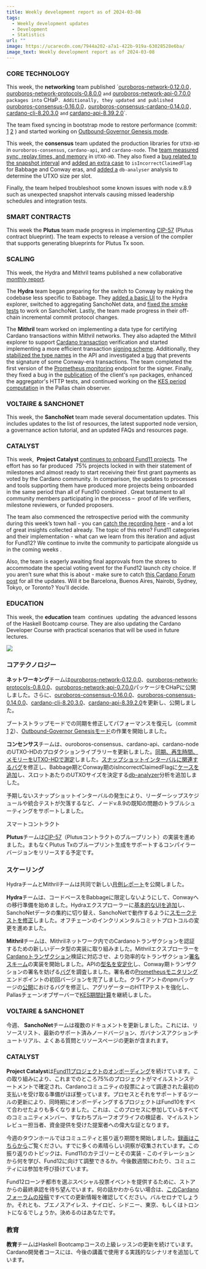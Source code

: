 ```yaml
---
title: Weekly development report as of 2024-03-08
tags:
  - Weekly development updates
  - Development
  - Statistics
url: ""
image: https://ucarecdn.com/7944a202-a7a1-422b-919a-63028528e6ba/
image_text: Weekly development report as of 2024-03-08
---
```


### CORE TECHNOLOGY

This week, the **networking** team published \`[ouroboros-network-0.12.0.0](http://changelog)`,` [ouroboros-network-protocols-0.8.0.0](https://github.com/IntersectMBO/ouroboros-network/blob/master/ouroboros-network-protocols/CHANGELOG.md#0800----2024-02-21) `and` [ouroboros-network-api-0.7.0.0](https://github.com/IntersectMBO/ouroboros-network/blob/master/ouroboros-network-api/CHANGELOG.md#0700----2024-02-21) `packages into` CHaP`. Additionally, they updated and published` [ouroboros-consensus-0.16.0.0](https://github.com/IntersectMBO/ouroboros-consensus/blob/main/ouroboros-consensus/CHANGELOG.md#01600--2024-02-23)`,` [ouroboros-consensus-cardano-0.14.0.0](https://github.com/IntersectMBO/ouroboros-consensus/blob/main/ouroboros-consensus-cardano/CHANGELOG.md#01400--2024-02-23)`,` [cardano-cli-8.20.3.0](https://github.com/IntersectMBO/cardano-cli/blob/main/cardano-cli/CHANGELOG.md#82030) `and` [cardano-api-8.39.2.0](https://github.com/IntersectMBO/cardano-api/blob/main/cardano-api/CHANGELOG.md#83920)\`.

The team fixed syncing in bootstrap mode to restore performance (commit: [1](https://github.com/IntersectMBO/ouroboros-network/issues/4809) [2](https://github.com/IntersectMBO/ouroboros-network/issues/4810) ) and started working on [Outbound-Governor Genesis mode](https://github.com/IntersectMBO/ouroboros-consensus/issues/958).

  
This week, the **consensus** team updated the production libraries for `UTXO-HD` in `ouroboros-consensus`, `cardano-api`, and `cardano-node`. The [team measured sync, replay times, and memory](https://github.com/IntersectMBO/cardano-node/issues/5495) in `UTXO-HD`. They also fixed a [bug related to the snapshot interval](https://github.com/IntersectMBO/cardano-updates/blob/a51cbca7820b262392bb608d06ac11da4007e021/blog/2024-03-06-consensus.md#:~:text=reported%20here.-,Bugfixed,-the%20snapshot%20interval) and [added an extra case](https://github.com/IntersectMBO/ouroboros-consensus/pull/983) to `isIncorrectClaimedFlag` for Babbage and Conway eras, and [added a](https://github.com/IntersectMBO/ouroboros-consensus/pull/970) `db-analyser` analysis to determine the UTXO size per slot.

Finally, the team helped troubleshoot some known issues with node v.8.9 such as unexpected snapshot intervals causing missed leadership schedules and integration tests.

### SMART CONTRACTS

This week the **Plutus** team made progress in implementing [CIP-57](https://cips.cardano.org/cip/CIP-0057) (Plutus contract blueprint). The team expects to release a version of the compiler that supports generating blueprints for Plutus Tx soon.

### SCALING

This week, the Hydra and Mithril teams published a new collaborative [monthly report](https://cardano-scaling.github.io/website/monthly/2024-02). 

The **Hydra** team began preparing for the switch to Conway by making the codebase less specific to Babbage. They [added a basic UI](https://github.com/input-output-hk/hydra/issues/1330) to the Hydra explorer, switched to aggregating SanchoNet data, and [fixed the smoke tests](https://github.com/input-output-hk/hydra/pull/1323) to work on SanchoNet. Lastly, the team made progress in their off-chain incremental commit protocol changes.

The **Mithril** team worked on implementing a data type for certifying Cardano transactions within Mithril networks. They also adapted the Mithril explorer to support [Cardano transaction](https://github.com/input-output-hk/mithril/issues/1497) verification and started implementing a more efficient transaction [signing scheme](https://github.com/input-output-hk/mithril/issues/1533). Additionally, they [stabilized the type names](https://github.com/input-output-hk/mithril/issues/1535) in the API and investigated a [bug](https://github.com/input-output-hk/mithril/issues/1537) that prevents the signature of some Conway-era transactions. The team completed the first version of the [Prometheus monitoring](https://github.com/input-output-hk/mithril/issues/1096) endpoint for the signer. Finally, they fixed a bug in the [publication](https://github.com/input-output-hk/mithril/issues/1531) of the client's `npm` packages, enhanced the aggregator's HTTP tests, and continued working on the [KES period computation](https://github.com/input-output-hk/mithril/pull/1541) in the Pallas chain observer.

### VOLTAIRE & SANCHONET

This week, the **SanchoNet** team made several documentation updates. This includes updates to the list of resources, the latest supported node version, a governance action tutorial, and an updated FAQs and resources page.

### CATALYST

This week,  **Project Catalyst** [continues to onboard Fund11 projects](https://docs.projectcatalyst.io/fund-documentation/fund11-docs/project-onboarding). The effort has so far produced  75% projects locked in with their statement of milestones and almost ready to start receiving their first grant payments as voted by the Cardano community. In comparison, the updates to processes and tools supporting them have produced more projects being onboarded in the same period than all of Fund10 combined . Great testament to all community members participating in the process –  proof of life verifiers, milestone reviewers, or funded proposers. 

The team also commenced the retrospective period with the community during this week’s town hall - you can [catch the recording here](https://x.com/danny_cryptofay/status/1765724697956655529?s=20) - and a lot of great insights collected already. The topic of this retro? Fund11 categories and their implementation - what can we learn from this iteration and adjust for Fund12? We continue to invite the community to participate alongside us in the coming weeks .

Also, the team is eagerly awaiting final approvals from the stores to accommodate the special voting event for the Fund12 launch city choice. If you aren’t sure what this is about - make sure to catch [this Cardano Forum post](https://forum.cardano.org/t/fund12-launch-event-choose-your-city/128326) for all the updates. Will it be Barcelona, Buenos Aires, Nairobi, Sydney, Tokyo, or Toronto? You’ll decide. 

### EDUCATION

This week, the **education** team  continues  updating  the advanced lessons of the Haskell Bootcamp course. They are also updating the Cardano Developer Course with practical scenarios that will be used in future lectures.  
  
  
  
  
![](https://ucarecdn.com/e6174b71-c31f-4fc0-a2b1-bf9073490cbc/-/preview/-/format/auto/-/quality/smart/)

### コアテクノロジー

**ネットワーキング**チームは[ouroboros-network-0.12.0.0](http://changelog)、[ouroboros-network-protocols-0.8.0.0](https://github.com/IntersectMBO/ouroboros-network/blob/master/ouroboros-network-protocols/CHANGELOG.md#0800----2024-02-21)、[ouroboros-network-api-0.7.0.0](https://github.com/IntersectMBO/ouroboros-network/blob/master/ouroboros-network-api/CHANGELOG.md#0700----2024-02-21)パッケージをCHaPに公開しました。さらに、[ouroboros-consensus-0.16.0.0](https://github.com/IntersectMBO/ouroboros-consensus/blob/main/ouroboros-consensus/CHANGELOG.md#01600--2024-02-23)、[ouroboros-consensus-0.14.0.0](https://github.com/IntersectMBO/ouroboros-consensus/blob/main/ouroboros-consensus-cardano/CHANGELOG.md#01400--2024-02-23)、[cardano-cli-8.20.3.0](https://github.com/IntersectMBO/cardano-cli/blob/main/cardano-cli/CHANGELOG.md#82030)、[cardano-api-8.39.2.0](https://github.com/IntersectMBO/cardano-api/blob/main/cardano-api/CHANGELOG.md#83920)を更新し、公開しました。

ブートストラップモードでの同期を修正してパフォーマンスを復元し（commit [1](https://github.com/IntersectMBO/ouroboros-network/issues/4809) [2](https://github.com/IntersectMBO/ouroboros-network/issues/4810)）、[Outbound-Governor Genesisモード](https://github.com/IntersectMBO/ouroboros-consensus/issues/958)の作業を開始しました。

  
**コンセンサス**チームは、ouroboros-consensus、cardano-api、cardano-nodeのUTXO-HDのプロダクションライブラリーを更新しました。[同期、再生時間、メモリーをUTXO-HDで測定](https://github.com/IntersectMBO/cardano-node/issues/5495)しました。[スナップショットインターバルに関連するバグ](https://github.com/IntersectMBO/cardano-updates/blob/a51cbca7820b262392bb608d06ac11da4007e021/blog/2024-03-06-consensus.md#:~:text=reported%20here.-,Bugfixed,-the%20snapshot%20interval)を修正し、Babbage期とConway期のisIncorrectClaimedFlagに[ケースを追加](https://github.com/IntersectMBO/ouroboros-consensus/pull/983)し、スロットあたりのUTXOサイズを決定する[db-analyzer](https://github.com/IntersectMBO/ouroboros-consensus/pull/970)分析を追加しました。

予期しないスナップショットインターバルの発生により、リーダーシップスケジュールや統合テストが欠落するなど、ノードv.8.9の既知の問題のトラブルシューティングをサポートしました。

  
スマートコントラクト

**Plutus**チームは[CIP-57](https://cips.cardano.org/cip/CIP-0057)（Plutusコントラクトのブループリント）の実装を進めました。まもなくPlutus Txのブループリント生成をサポートするコンパイラーバージョンをリリースする予定です。

### スケーリング

HydraチームとMithrilチームは共同で新しい[月例レポート](https://cardano-scaling.github.io/website/monthly/2024-02)を公開しました。 

**Hydra**チームは、コードベースをBabbageに限定しないようにして、Conwayへの移行準備を始めました。Hydraエクスプローラーに[基本的なUIを追加](https://github.com/input-output-hk/hydra/issues/1330)し、SanchoNetデータの集約に切り替え、SanchoNetで動作するように[スモークテストを修正](https://github.com/input-output-hk/hydra/pull/1323)しました。オフチェーンのインクリメンタルコミットプロトコルの変更を進めました。

**Mithril**チームは、Mithrilネットワーク内でのCardanoトランザクションを認証するための新しいデータ型の実装に取り組みました。Mithrilエクスプローラーを[Cardanoトランザクション](https://github.com/input-output-hk/mithril/issues/1497)検証に対応させ、より効率的なトランザクション[署名スキーム](https://github.com/input-output-hk/mithril/issues/1533)の実装を開始しました。APIの[型名を安定化](https://github.com/input-output-hk/mithril/issues/1535)し、Conway期トランザクションの署名を妨げる[バグ](https://github.com/input-output-hk/mithril/issues/1537)を調査しました。署名者の[Prometheusモニタリング](https://github.com/input-output-hk/mithril/issues/1096)エンドポイントの初回バージョンを完了しました。クライアントのnpmパッケージの[公開](https://github.com/input-output-hk/mithril/issues/1531)におけるバグを修正し、アグリゲーターのHTTPテストを強化し、Pallasチェーンオブザーバーで[KES期間計算](https://github.com/input-output-hk/mithril/pull/1541)を継続しました。

### VOLTAIRE & SANCHONET

今週、 **SanchoNet**チームは複数のドキュメントを更新しました。これには、リソースリスト、最新のサポート済みノードバージョン、ガバナンスアクションチュートリアル、よくある質問とリソースページの更新が含まれます。

### CATALYST

**Project Catalyst**は[Fund11プロジェクトのオンボーディング](https://docs.projectcatalyst.io/fund-documentation/fund11-docs/project-onboarding)を続けています。この取り組みにより、これまでのところ75%のプロジェクトがマイルストンステートメントで確定され、Cardanoコミュニティの投票によって調達された最初の支払いを受け取る準備がほぼ整っています。プロセスとそれをサポートするツールの更新により、同時期にオンボーディングするプロジェクトはFund10をすべて合わせたよりも多くなりました。これは、このプロセスに参加しているすべてのコミュニティメンバー、すなわちプルーフオブライフの検証者、マイルストンレビュー担当者、資金提供を受けた提案者への偉大な証となります。 

今週のタウンホールではコミュニティと振り返り期間を開始しました。[録画はこちらから](https://x.com/danny_cryptofay/status/1765724697956655529?s=20)ご覧ください。すでに多くの素晴らしい洞察が収集されています。この振り返りのトピックは、Fund11のカテゴリーとその実装 - このイテレーションから何を学び、Fund12に向けて調整できるか。今後数週間にわたり、コミュニティには参加を呼び掛けています。

Fund12ローンチ都市を選ぶスペシャル投票イベントを提供するために、ストアからの最終承認を待ち望んでいます。何の話かわからない場合は、[このCardanoフォーラムの投稿](https://forum.cardano.org/t/fund12-launch-event-choose-your-city/128326)ですべての更新情報を確認してください。バルセロナでしょうか。それとも、ブエノスアイレス、ナイロビ、シドニー、東京、もしくはトロントになるでしょうか。決めるのはあなたです。 

### 教育

**教育**チームはHaskell Bootcampコースの上級レッスンの更新を続けています。Cardano開発者コースには、今後の講義で使用する実践的なシナリオを追加しています。
